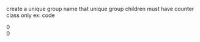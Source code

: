 create a unique group name 
that unique group children must have counter class only
ex: code
 <div class="counters-group-2" data-duration="2000">
                <div class="counter" data-target="1500" data-prefix="$" data-suffix=" USD">0</div>
                <div class="counter" data-target="2000" data-prefix="$" data-suffix=" total">0</div>
            </div>
